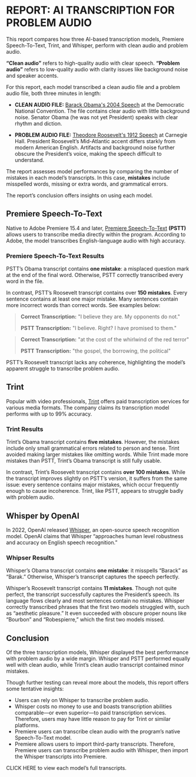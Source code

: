 # REPORT: AI TRANSCRIPTION FOR PROBLEM AUDIO

This report compares how three AI-based transcription models, Premiere Speech-To-Text, Trint, and Whisper, perform with clean audio and problem audio.

**“Clean audio”** refers to high-quality audio with clear speech. **“Problem audio”** refers to low-quality audio with clarity issues like background noise and speaker accents.

For this report, each model transcribed a clean audio file and a problem audio file, both three minutes in length:

- **CLEAN AUDIO FILE:** [Barack Obama's 2004 Speech](https://www.youtube.com/watch?v=ueMNqdB1QIE) at the Democratic National Convention. The file contains clear audio with little background noise. Senator Obama (he was not yet President) speaks with clear rhythm and diction.
  
- **PROBLEM AUDIO FILE:** [Theodore Roosevelt's 1912 Speech](https://www.youtube.com/watch?v=uhlzdjPGxrs) at Carnegie Hall. President Roosevelt’s Mid-Atlantic accent differs starkly from modern American English. Artifacts and background noise further obscure the President’s voice, making the speech difficult to understand.

The report assesses model performances by comparing the number of mistakes in each model’s transcripts. In this case, **mistakes** include misspelled words, missing or extra words, and grammatical errors.

The report’s conclusion offers insights on using each model.

## Premiere Speech-To-Text

Native to Adobe Premiere 15.4 and later, [Premiere Speech-To-Text](https://www.adobe.com/products/premiere/speech-to-text.html) **(PSTT)** allows users to transcribe media directly within the program. According to Adobe, the model transcribes English-language audio with high accuracy.

### Premiere Speech-To-Text Results

PSTT’s Obama transcript contains **one mistake**: a misplaced question mark at the end of the final word. Otherwise, PSTT correctly transcribed every word in the file.

In contrast, PSTT’s Roosevelt transcript contains over **150 mistakes**. Every sentence contains at least one major mistake. Many sentences contain more incorrect words than correct words. See examples below:

>**Correct Transcription:** "I believe they are. My opponents do not."
>
>**PSTT Transcription:** "I believe. Right? I have promised to them."

>**Correct Transcription:** "at the cost of the whirlwind of the red terror"
>
>**PSTT Transcription:** "the gospel, the borrowing, the political"

PSTT’s Roosevelt transcript lacks any coherence, highlighting the model’s apparent struggle to transcribe problem audio.

## Trint

Popular with video professionals, [Trint](https://trint.com/) offers paid transcription services for various media formats. The company claims its transcription model performs with up to 99% accuracy.

### Trint Results

Trint’s Obama transcript contains **five mistakes**. However, the mistakes include only small grammatical errors related to person and tense. Trint avoided making larger mistakes like omitting words. While Trint made more mistakes than PSTT, Trint’s Obama transcript is still fully usable.

In contrast, Trint’s Roosevelt transcript contains **over 100 mistakes**. While the transcript improves slightly on PSTT’s version, it suffers from the same issue: every sentence contains major mistakes, which occur frequently enough to cause incoherence. Trint, like PSTT, appears to struggle badly with problem audio.

## Whisper by OpenAI

In 2022, OpenAI released [Whisper](https://openai.com/index/whisper/), an open-source speech recognition model. OpenAI claims that Whisper “approaches human level robustness and accuracy on English speech recognition.”

### Whipser Results 

Whisper’s Obama transcript contains **one mistake**: it misspells “Barack” as “Barak.” Otherwise, Whisper’s transcript captures the speech perfectly.

Whisper’s Roosevelt transcript contains **11 mistakes**. Though not quite perfect, the transcript successfully captures the President’s speech. Its language flows clearly and most sentences contain no mistakes. Whisper correctly transcribed phrases that the first two models struggled with, such as “aesthetic pleasure.” It even succeeded with obscure proper nouns like “Bourbon” and “Robespierre,” which the first two models missed.

## Conclusion

Of the three transcription models, Whisper displayed the best performance with problem audio by a wide margin. Whisper and PSTT performed equally well with clean audio, while Trint’s clean audio transcript contained minor mistakes.

Though further testing can reveal more about the models, this report offers some tentative insights:
- Users can rely on Whisper to transcribe problem audio.
- Whisper costs no money to use and boasts transcription abilities comparable—or even superior—to paid transcription services. Therefore, users may have little reason to pay for Trint or similar platforms.
- Premiere users can transcribe clean audio with the program’s native Speech-To-Text model.
- Premiere allows users to import third-party transcripts. Therefore, Premiere users can transcribe problem audio with Whisper, then import the Whisper transcripts into Premiere.

CLICK HERE to view each model’s full transcripts.

